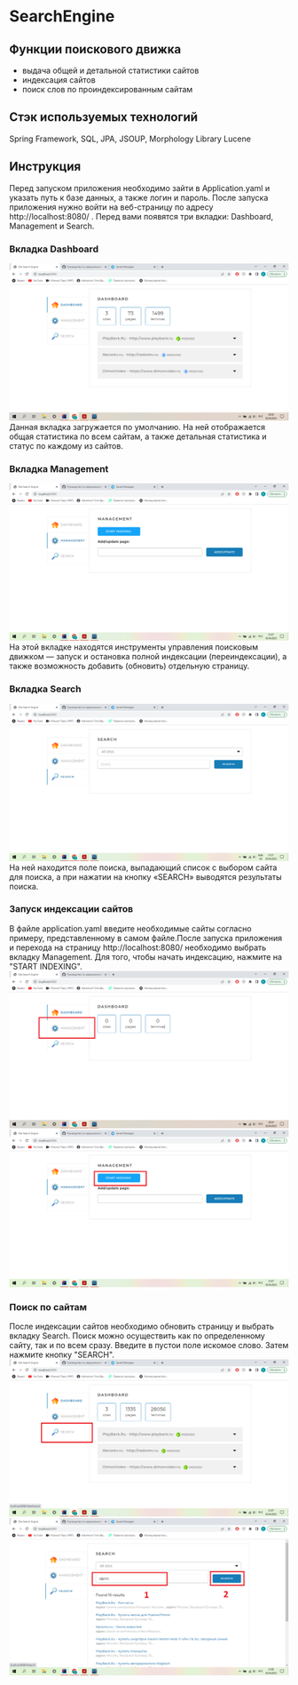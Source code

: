 # SearchEngine
## Функции поискового движка
* выдача общей и детальной статистики сайтов
* индексация сайтов
* поиск слов по проиндексированным сайтам
## Стэк используемых технологий
Spring Framework, SQL, JPA, JSOUP, Morphology Library Lucene
## Инструкция
Перед запуском приложения необходимо зайти в Application.yaml и указать путь к базе данных, а также логин и пароль. После запуска приложения
нужно войти на веб-страницу по адресу http://localhost:8080/ .
Перед вами появятся три вкладки: Dashboard, Management и Search.
### Вкладка Dashboard
![](/images/Dashboard.png)
Данная вкладка загружается по умолчанию. На ней отображается общая статистика по всем сайтам, а также детальная статистика и статус по каждому из сайтов.
### Вкладка Management
![](/images/Management.png)
На этой вкладке находятся инструменты управления поисковым движком — запуск и остановка полной индексации
(переиндексации), а также возможность добавить (обновить) отдельную
страницу.
### Вкладка Search
![](/images/Search.png)
На ней находится поле поиска, выпадающий список с выбором сайта для поиска, а при нажатии на кнопку «SEARCH» выводятся
результаты поиска.
### Запуск индексации сайтов
В файле application.yaml введите необходимые сайты согласно примеру, представленному в самом файле.После запуска приложения и перехода на страницу http://localhost:8080/  необходимо выбрать вкладку Management. Для того, чтобы начать индексацию, 
нажмите на "START INDEXING".
![](/images/1.png)
![](/images/2.png)
### Поиск по сайтам
После индексации сайтов необходимо обновить страницу и выбрать вкладку Search. Поиск можно осуществить как по определенному сайту, так и по всем сразу.
Введите в пустои поле искомое слово. Затем нажмите кнопку "SEARCH".
![](/images/3.png)
![](/images/4.png)